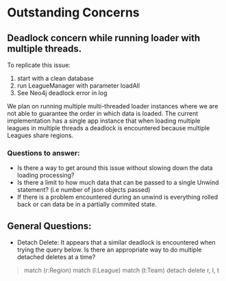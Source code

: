 # Outstanding Concerns


## Deadlock concern while running loader with multiple threads.

To replicate this issue:
1. start with a clean database
2. run LeagueManager with parameter loadAll
3. See Neo4j deadlock error in log

We plan on running multiple multi-threaded  loader instances where we are not able to guarantee the
order in which data is loaded.  The current implementation has a single app instance that when
loading multiple leagues in multiple threads a deadlock is encountered because multiple Leagues share regions.

### Questions to answer:

* Is there a way to get around this issue without slowing down the data loading processing?
* Is there a limit to how much data that can be passed to a single Unwind statement? (i.e  number
of json objects passed)
* If there is a problem encountered during an unwind is everything rolled back or can data be in a
partially commited state.

## General Questions:
* Detach Delete:  It appears that a similar deadlock is encountered when trying the query below.  Is
there an appropriate way to do multiple detached deletes at a time?
>match (r:Region) match (l:League) match (t:Team) detach delete r, l, t

